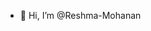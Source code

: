 - 👋 Hi, I’m @Reshma-Mohanan



<!---
Reshma-helen/Reshma-helen is a ✨ special ✨ repository because its `README.md` (this file) appears on your GitHub profile.
You can click the Preview link to take a look at your changes.
--->

